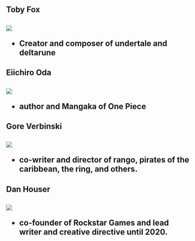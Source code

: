 <h2>Toby Fox<h2>

<image src="https://imgs.search.brave.com/DZOpWLbaBG6GswTdHwQsdwHbtGZqv5AK3H8bzYsHiZE/rs:fit:500:0:0:0/g:ce/aHR0cHM6Ly9sYXN0/Zm0uZnJlZXRscy5m/YXN0bHkubmV0L2kv/dS9hdmF0YXIxNzBz/L2ZhNDJiZjE2YWNm/ZmVlZTBlMDRhMGFk/Yjg3ZWNkMzU2.jpeg">

<br>

<ul>
<li>Creator and composer of undertale and deltarune
</ul>

<h2>Eiichiro Oda<h2>

<image src="https://images.gr-assets.com/authors/1607095071p8/208650.jpg">

<br>

<ul>
    <li> author and Mangaka of One Piece 
</ul>  

<h2>Gore Verbinski<h2>

<image src="https://upload.wikimedia.org/wikipedia/commons/thumb/6/68/Verbinski_gore.jpg/800px-Verbinski_gore.jpg">

<br>

<ul>
    <li> co-writer and director of rango, pirates of the caribbean, the ring, and others.
</ul>

<h2>Dan Houser <h2>

<image src="https://upload.wikimedia.org/wikipedia/commons/8/8e/Dan_Houser_at_Rockstar_Games.png">

<br>

<ul>
    <li>co-founder of Rockstar Games and lead writer and creative directive until 2020.
</ul>